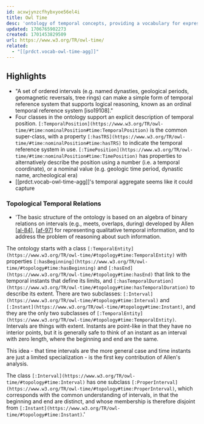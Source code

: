```yaml
---
id: acxwjynzcfhybxyoe56el4i
title: Owl Time
desc: 'ontology of temporal concepts, providing a vocabulary for expressing facts about topological (ordering) relations among instants and intervals, together with information about durations, and about temporal position including date-time information'
updated: 1706765902273
created: 1701453829509
url: https://www.w3.org/TR/owl-time/
related: 
  - "[[prdct.vocab-owl-time-agg]]"
---
```


## Highlights

- "A set of ordered intervals (e.g. named dynasties, geological periods, geomagnetic reversals, tree rings) can make a simple form of temporal reference system that supports logical reasoning, known as an ordinal temporal reference system [iso19108]." 
- Four classes in the ontology support an explicit description of temporal position. `[:TemporalPosition](https://www.w3.org/TR/owl-time/#time:nominalPosition#time:TemporalPosition)` is the common super-class, with a property `[:hasTRS](https://www.w3.org/TR/owl-time/#time:nominalPosition#time:hasTRS)` to indicate the temporal reference system in use. `[:TimePosition](https://www.w3.org/TR/owl-time/#time:nominalPosition#time:TimePosition)` has properties to alternatively describe the position using a number (i.e. a temporal coordinate), or a nominal value (e.g. geologic time period, dynastic name, archeological era)
- [[prdct.vocab-owl-time-agg]]'s temporal aggregate seems like it could capture 


### Topological Temporal Relations

- 'The basic structure of the ontology is based on an algebra of binary relations on intervals (e.g., meets, overlaps, during) developed by Allen \[[al-84](https://www.w3.org/TR/owl-time/#topology#bib-al-84 "Towards a general theory of action and time. Artificial Intelligence 23, pp. 123-154.")\], \[[af-97](https://www.w3.org/TR/owl-time/#topology#bib-af-97 "Actions and events in interval temporal logic In: Spatial and Temporal Reasoning. O. Stock, ed., Kluwer, Dordrecht, Netherlands, pp. 205-245.")\] for representing qualitative temporal information, and to address the problem of reasoning about such information.

The ontology starts with a class `[:TemporalEntity](https://www.w3.org/TR/owl-time/#topology#time:TemporalEntity)` with properties `[:hasBeginning](https://www.w3.org/TR/owl-time/#topology#time:hasBeginning)` and `[:hasEnd](https://www.w3.org/TR/owl-time/#topology#time:hasEnd)` that link to the temporal instants that define its limits, and `[:hasTemporalDuration](https://www.w3.org/TR/owl-time/#topology#time:hasTemporalDuration)` to describe its extent. There are two subclasses: `[:Interval](https://www.w3.org/TR/owl-time/#topology#time:Interval)` and `[:Instant](https://www.w3.org/TR/owl-time/#topology#time:Instant)`, and they are the only two subclasses of `[:TemporalEntity](https://www.w3.org/TR/owl-time/#topology#time:TemporalEntity)`. Intervals are things with extent. Instants are point-like in that they have no interior points, but it is generally safe to think of an instant as an interval with zero length, where the beginning and end are the same.

This idea - that time intervals are the more general case and time instants are just a limited specialization - is the first key contribution of Allen's analysis.

The class `[:Interval](https://www.w3.org/TR/owl-time/#topology#time:Interval)` has one subclass `[:ProperInterval](https://www.w3.org/TR/owl-time/#topology#time:ProperInterval)`, which corresponds with the common understanding of intervals, in that the beginning and end are distinct, and whose membership is therefore disjoint from `[:Instant](https://www.w3.org/TR/owl-time/#topology#time:Instant)`.'

##  